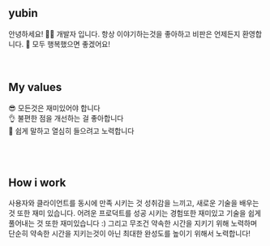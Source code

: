

## yubin
안녕하세요! 🙋‍♂️ 개발자 입니다. 
항상 이야기하는것을 좋아하고 비판은 언제든지 환영합니다. 🥰 모두 행복했으면 좋겠어요!
<br />
<br />
<br />
## My values
😎 모든것은 재미있어야 합니다<br />
👌 불편한 점을 개선하는 걸 좋아합니다<br />
🦻 쉽게 말하고 열심히 들으려고 노력합니다<br />
<br />
<br />
<br />
## How i work
사용자와 클라이언트를 동시에 만족 시키는 것 성취감을 느끼고, 새로운 기술을 배우는 것 또한 재미 있습니다. 어려운 프로덕트를 성공 시키는 경험또한 재미있고 기술을 쉽게 풀어내는 것 또한 재미있습니다 :) 그리고 무조건 약속한 시간을 지키기 위해 노력하며 단순히 약속한 시간을 지키는것이 아닌 최대한 완성도를 높이기 위해서 노력합니다!
